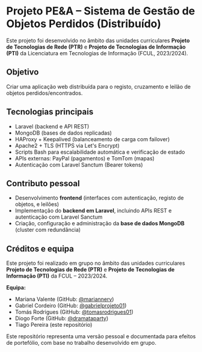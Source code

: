 # Projeto PE&A – Sistema de Gestão de Objetos Perdidos (Distribuído)

Este projeto foi desenvolvido no âmbito das unidades curriculares **Projeto de Tecnologias de Rede (PTR)** e **Projeto de Tecnologias de Informação (PTI)** da Licenciatura em Tecnologias de Informação (FCUL, 2023/2024).

## Objetivo
Criar uma aplicação web distribuída para o registo, cruzamento e leilão de objetos perdidos/encontrados.

## Tecnologias principais
- Laravel (backend e API REST)
- MongoDB (bases de dados replicadas)
- HAProxy + Keepalived (balanceamento de carga com failover)
- Apache2 + TLS (HTTPS via Let's Encrypt)
- Scripts Bash para escalabilidade automática e verificação de estado
- APIs externas: PayPal (pagamentos) e TomTom (mapas)
- Autenticação com Laravel Sanctum (Bearer tokens)

## Contributo pessoal
- Desenvolvimento **frontend** (interfaces com autenticação, registo de objetos, e leilões)
- Implementação do **backend em Laravel**, incluindo APIs REST e autenticação com Laravel Sanctum
- Criação, configuração e administração da **base de dados MongoDB** (cluster com redundância)

## Créditos e equipa

Este projeto foi realizado em grupo no âmbito das unidades curriculares **Projeto de Tecnologias de Rede (PTR)** e **Projeto de Tecnologias de Informação (PTI)** da FCUL – 2023/2024.

**Equipa:**
- Mariana Valente (GitHub: [@mariannerv](https://github.com/mariannerv))
- Gabriel Cordeiro (GitHub: [@gabrielprojeto01](https://github.com/gabrielprojeto01))
- Tomás Rodrigues (GitHub: [@tomasrodrigues01](https://github.com/tomasrodrigues01))
- Diogo Forte (GitHub: [@dramataparty](https://github.com/dramataparty))
- Tiago Pereira (este repositório)

Este repositório representa uma versão pessoal e documentada para efeitos de portefólio, com base no trabalho desenvolvido em grupo.
